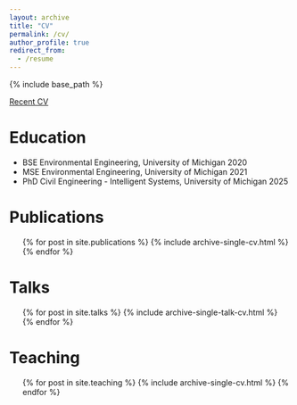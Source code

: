 ```yaml
---
layout: archive
title: "CV"
permalink: /cv/
author_profile: true
redirect_from:
  - /resume
---
```


{% include base_path %}

[Recent CV](https://dantzert.github.io/files/cv.pdf)

Education
======
* BSE Environmental Engineering, University of Michigan 2020
* MSE Environmental Engineering, University of Michigan 2021
* PhD Civil Engineering - Intelligent Systems, University of Michigan 2025

Publications
======
  <ul>{% for post in site.publications %}
    {% include archive-single-cv.html %}
  {% endfor %}</ul>
  
Talks
======
  <ul>{% for post in site.talks %}
    {% include archive-single-talk-cv.html %}
  {% endfor %}</ul>
  
Teaching
======
  <ul>{% for post in site.teaching %}
    {% include archive-single-cv.html %}
  {% endfor %}</ul>

